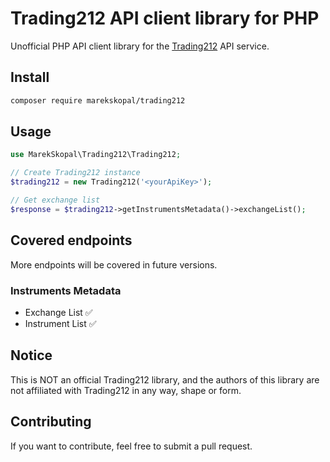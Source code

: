 # Trading212 API client library for PHP

Unofficial PHP API client library for the [Trading212](https://www.trading212.com) API service. 


## Install

```sh
composer require marekskopal/trading212
```

## Usage

```php
use MarekSkopal\Trading212\Trading212;

// Create Trading212 instance
$trading212 = new Trading212('<yourApiKey>');

// Get exchange list
$response = $trading212->getInstrumentsMetadata()->exchangeList();
```

## Covered endpoints
More endpoints will be covered in future versions.

### Instruments Metadata

* Exchange List        ✅
* Instrument List      ✅


## Notice
This is NOT an official Trading212 library, and the authors of this library are not affiliated with Trading212 in any way, shape or form.

## Contributing
If you want to contribute, feel free to submit a pull request.
